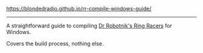 https://blondedradio.github.io/rr-compile-windows-guide/

----

A straightforward guide to compiling [Dr Robotnik's Ring Racers](https://www.kartkrew.org/) for Windows.

Covers the build process, nothing else.